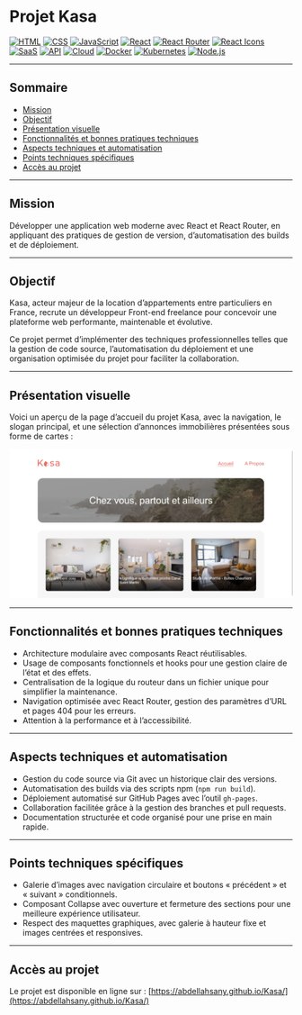 # Projet Kasa

[![HTML](https://img.shields.io/badge/HTML-HyperText%20Markup%20Language-orange)](https://developer.mozilla.org/fr/docs/Learn/HTML)
[![CSS](https://img.shields.io/badge/CSS-Cascading%20Style%20Sheets-blue)](https://developer.mozilla.org/fr/docs/Web/CSS)
[![JavaScript](https://img.shields.io/badge/JS-JavaScript-yellow)](https://www.javascript.com/)
[![React](https://img.shields.io/badge/React-18.2.0-9cf)](https://fr.reactjs.org/)
[![React Router](https://img.shields.io/badge/React%20Router-v6.2.2-orange)](https://v5.reactrouter.com/web/guides/quick-start)
[![React Icons](https://img.shields.io/badge/React%20Icons-4.4.0-green)](https://react-icons.github.io/react-icons/)
[![SaaS](https://img.shields.io/badge/SaaS-Platform-blue)](https://en.wikipedia.org/wiki/Software_as_a_service)
[![API](https://img.shields.io/badge/API-v1.0-orange)](https://developer.mozilla.org/en-US/docs/Web/API)
[![Cloud](https://img.shields.io/badge/Cloud-AWS%20Ready-lightblue)](https://aws.amazon.com/)
[![Docker](https://img.shields.io/badge/Docker-v24.0-blue)](https://www.docker.com/)
[![Kubernetes](https://img.shields.io/badge/Kubernetes-v1.27-blueviolet)](https://kubernetes.io/)
[![Node.js](https://img.shields.io/badge/Node.js-v18.15.0-green)](https://nodejs.org/)

---

## Sommaire
- [Mission](#mission)
- [Objectif](#objectif)
- [Présentation visuelle](#présentation-visuelle)
- [Fonctionnalités et bonnes pratiques techniques](#fonctionnalités-et-bonnes-pratiques-techniques)
- [Aspects techniques et automatisation](#aspects-techniques-et-automatisation)
- [Points techniques spécifiques](#points-techniques-spécifiques)
- [Accès au projet](#accès-au-projet)

---

## Mission

Développer une application web moderne avec React et React Router, en appliquant des pratiques de gestion de version, d’automatisation des builds et de déploiement.

---

## Objectif

Kasa, acteur majeur de la location d’appartements entre particuliers en France, recrute un développeur Front-end freelance pour concevoir une plateforme web performante, maintenable et évolutive.

Ce projet permet d’implémenter des techniques professionnelles telles que la gestion de code source, l’automatisation du déploiement et une organisation optimisée du projet pour faciliter la collaboration.

---

## Présentation visuelle

Voici un aperçu de la page d’accueil du projet Kasa, avec la navigation, le slogan principal, et une sélection d’annonces immobilières présentées sous forme de cartes :

![Cover](https://github.com/abdellahsany/Kasa/blob/main/src/assets/images/bannerMain.png)

---
## Fonctionnalités et bonnes pratiques techniques

* Architecture modulaire avec composants React réutilisables.
* Usage de composants fonctionnels et hooks pour une gestion claire de l’état et des effets.
* Centralisation de la logique du routeur dans un fichier unique pour simplifier la maintenance.
* Navigation optimisée avec React Router, gestion des paramètres d’URL et pages 404 pour les erreurs.
* Attention à la performance et à l’accessibilité.

---

## Aspects techniques et automatisation

* Gestion du code source via Git avec un historique clair des versions.
* Automatisation des builds via des scripts npm (`npm run build`).
* Déploiement automatisé sur GitHub Pages avec l’outil `gh-pages`.
* Collaboration facilitée grâce à la gestion des branches et pull requests.
* Documentation structurée et code organisé pour une prise en main rapide.

---

## Points techniques spécifiques

* Galerie d’images avec navigation circulaire et boutons « précédent » et « suivant » conditionnels.
* Composant Collapse avec ouverture et fermeture des sections pour une meilleure expérience utilisateur.
* Respect des maquettes graphiques, avec galerie à hauteur fixe et images centrées et responsives.

---

## Accès au projet

Le projet est disponible en ligne sur :
[https://abdellahsany.github.io/Kasa/](https://abdellahsany.github.io/Kasa/)

